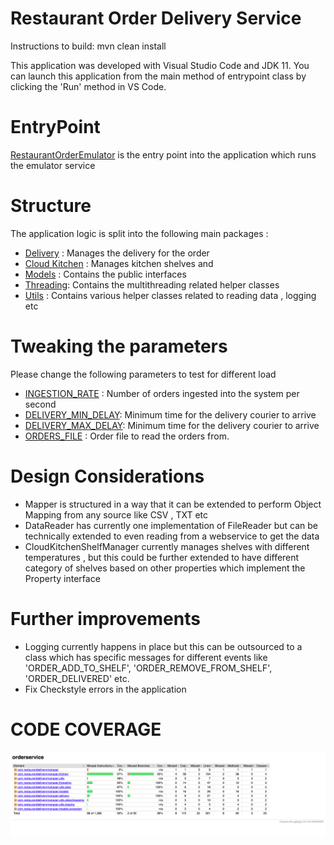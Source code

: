# Restaurant Order Delivery Service

Instructions to build:
mvn clean install

This application was developed with Visual Studio Code and JDK 11.
You can launch this application from the main method of entrypoint class by clicking the 'Run' method in VS Code.


# EntryPoint
   [RestaurantOrderEmulator](src/main/java/com/restaurantdeliverymanager/RestaurantOrderEmulator.java) is the entry point into the application which runs the emulator service


# Structure

 The application logic is split into the following main packages :
  - [Delivery](src/main/java/com/restaurantdeliverymanager/delivery) : Manages the delivery for the order
  - [Cloud Kitchen](src/main/java/com/restaurantdeliverymanager/kitchen) : Manages kitchen shelves and
  - [Models](src/main/java/com/restaurantdeliverymanager/models) : Contains the public interfaces
  - [Threading](src/main/java/com/restaurantdeliverymanager/threading): Contains the multithreading related helper classes
  - [Utils](src/main/java/com/restaurantdeliverymanager/utils) : Contains various helper classes related to reading data , logging etc


# Tweaking the parameters
Please change the following parameters to test for different load
- [INGESTION_RATE](src/main/java/com/restaurantdeliverymanager/utils/OrderServiceConstants.java) : Number of orders ingested into the system per second
- [DELIVERY_MIN_DELAY](src/main/java/com/restaurantdeliverymanager/utils/OrderServiceConstants.java): Minimum time for the delivery courier to arrive
- [DELIVERY_MAX_DELAY](src/main/java/com/restaurantdeliverymanager/utils/OrderServiceConstants.java): Minimum time for the delivery courier to arrive
- [ORDERS_FILE](src/main/java/com/restaurantdeliverymanager/utils/OrderServiceConstants.java) : Order file to read the orders from.

# Design Considerations

 - Mapper is structured in a way that it can be extended to perform Object Mapping from any source like CSV , TXT etc
 - DataReader has currently one implementation of FileReader but can be technically extended to even reading from a webservice to get the data
 - CloudKitchenShelfManager currently manages shelves with different temperatures , but this could be further extended to have different category of shelves based on other properties which implement the Property interface


# Further improvements

 - Logging currently happens in place but this can be outsourced to a class which has specific messages for different events like 'ORDER_ADD_TO_SHELF',
 'ORDER_REMOVE_FROM_SHELF', 'ORDER_DELIVERED' etc.
 - Fix Checkstyle errors in the application

 # CODE COVERAGE

 ![CodeCoverage](CodeCoverage.png)











